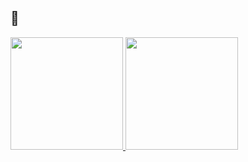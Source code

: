 ## 👾
 <div>
  <a href="https://github.com/Iorjunior">
  <img height="180em" src="https://github-readme-stats.vercel.app/api?username=Iorjunior&show_icons=true&theme=dracula&include_all_commits=true&count_private=true"/>
  <img height="180em" src="https://github-readme-stats.vercel.app/api/top-langs/?username=Iorjunior&layout=compact&langs_count=7&theme=dracula"/>
</div>

  
  ##
 

 
